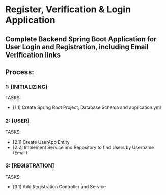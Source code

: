 # Register, Verification & Login Application
## Complete Backend Spring Boot Application for User Login and Registration, including Email Verification links

## Process:

### 1: [INITIALIZING]
TASKS:
- [1.1] Create Spring Boot Project, Database Schema and application.yml

### 2: [USER]
TASKS:
- [2.1] Create UserApp Entity
- [2.2] Implement Service and Repository to find Users by Username (Email)

### 3: [REGISTRATION]
TASKS:
- [3.1] Add Registration Controller and Service